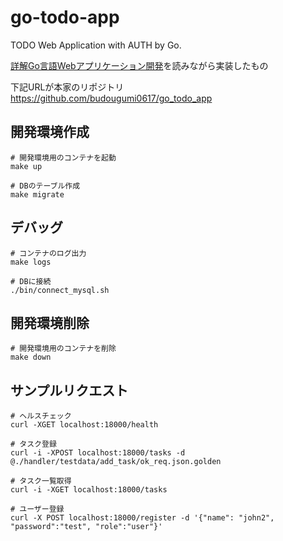 # go-todo-app

TODO Web Application with AUTH by Go.

[詳解Go言語Webアプリケーション開発](https://www.c-r.com/book/detail/1462)を読みながら実装したもの

下記URLが本家のリポジトリ  
<https://github.com/budougumi0617/go_todo_app>

## 開発環境作成

```shell
# 開発環境用のコンテナを起動
make up

# DBのテーブル作成
make migrate
```

## デバッグ

```shell
# コンテナのログ出力
make logs

# DBに接続
./bin/connect_mysql.sh 
```

## 開発環境削除

```shell
# 開発環境用のコンテナを削除
make down
```

## サンプルリクエスト

```shell
# ヘルスチェック
curl -XGET localhost:18000/health

# タスク登録
curl -i -XPOST localhost:18000/tasks -d @./handler/testdata/add_task/ok_req.json.golden

# タスク一覧取得
curl -i -XGET localhost:18000/tasks

# ユーザー登録
curl -X POST localhost:18000/register -d '{"name": "john2", "password":"test", "role":"user"}'
```
